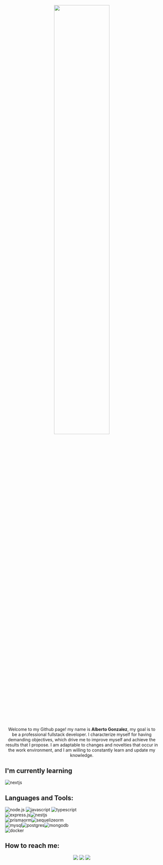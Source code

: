 ## <p align="center"><img src="https://media.tenor.com/mGgWY8RkgYMAAAAC/hello-world.gif" width=60%/></p>

<p align="center" >
    Welcome to my Github page! my name is <strong>Alberto Gonzalez</strong>, my goal is to be a professional fullstack developer. I characterize myself for having demanding objectives, which drive me to improve myself and achieve the results that I propose. I am adaptable to changes and novelties that occur in the work environment, and I am willing to constantly learn and update my knowledge.
  <br/>
</p>

## I'm currently learning
<div>
    <img src="https://img.shields.io/badge/Next.js-000000.svg?style=for-the-badge&logo=nextdotjs&logoColor=white" alt="nextjs">
<!--     <img src="https://img.shields.io/badge/Redux-764ABC.svg?style=for-the-badge&logo=Redux&logoColor=white" alt="redux"> -->
</div>

## Languages and Tools:
<div>
    <img src="https://img.shields.io/badge/Node.js-339933.svg?style=for-the-badge&logo=nodedotjs&logoColor=white" alt="node.js">
    <img src="https://img.shields.io/badge/JavaScript-F7DF1E.svg?style=for-the-badge&logo=JavaScript&logoColor=black" alt="javascript">
    <img src="https://img.shields.io/badge/TypeScript-3178C6.svg?style=for-the-badge&logo=TypeScript&logoColor=white" alt="typescript">
</div>
<div style="display:flex">
    <img src="https://img.shields.io/badge/Express-000000.svg?style=for-the-badge&logo=Express&logoColor=white" alt="express.js">
    <img src="https://img.shields.io/badge/NestJS-E0234E.svg?style=for-the-badge&logo=NestJS&logoColor=white" alt="nestjs">
</div>
<div style="display:flex;">
    <img src="https://img.shields.io/badge/Prisma-2D3748.svg?style=for-the-badge&logo=Prisma&logoColor=white" alt="prismaorm">
    <img src="https://img.shields.io/badge/Sequelize-52B0E7.svg?style=for-the-badge&logo=Sequelize&logoColor=white" alt="sequelizeorm">
</div>
<div style="display:flex;">
    <img src="https://img.shields.io/badge/MySQL-4479A1.svg?style=for-the-badge&logo=MySQL&logoColor=white" alt="mysql">
    <img src="https://img.shields.io/badge/PostgreSQL-4169E1.svg?style=for-the-badge&logo=PostgreSQL&logoColor=white" alt="postgres">
    <img src="https://img.shields.io/badge/MongoDB-47A248.svg?style=for-the-badge&logo=MongoDB&logoColor=white" alt="mongodb">
</div>
<img src="https://img.shields.io/badge/Docker-2496ED.svg?style=for-the-badge&logo=Docker&logoColor=white" alt="docker">

## How to reach me:

<div align='center'>
<a href="mailto:albertogonzalezmantilla@gmail.com"> <img src="https://img.shields.io/badge/Gmail-EA4335.svg?style=for-the-badge&logo=Gmail&logoColor=white"/></a>
<a href="https://www.linkedin.com/in/albertoagonzalezm"> <img src="https://img.shields.io/badge/LinkedIn-0A66C2.svg?style=for-the-badge&logo=LinkedIn&logoColor=white" /></a>
<a href="wa.me/573177124702"> <img src="https://img.shields.io/badge/WhatsApp-25D366.svg?style=for-the-badge&logo=WhatsApp&logoColor=white" /></a>
</div>
</div>
